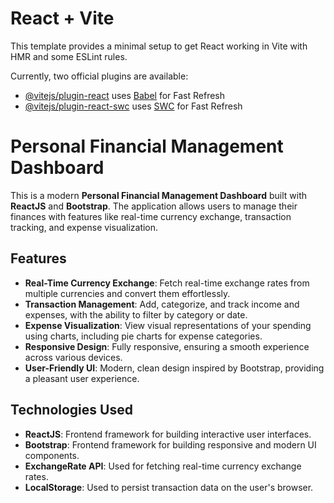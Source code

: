 # React + Vite

This template provides a minimal setup to get React working in Vite with HMR and some ESLint rules.

Currently, two official plugins are available:

- [@vitejs/plugin-react](https://github.com/vitejs/vite-plugin-react/blob/main/packages/plugin-react/README.md) uses [Babel](https://babeljs.io/) for Fast Refresh
- [@vitejs/plugin-react-swc](https://github.com/vitejs/vite-plugin-react-swc) uses [SWC](https://swc.rs/) for Fast Refresh

# Personal Financial Management Dashboard

This is a modern **Personal Financial Management Dashboard** built with **ReactJS** and **Bootstrap**. The application allows users to manage their finances with features like real-time currency exchange, transaction tracking, and expense visualization.

## Features
- **Real-Time Currency Exchange**: Fetch real-time exchange rates from multiple currencies and convert them effortlessly.
- **Transaction Management**: Add, categorize, and track income and expenses, with the ability to filter by category or date.
- **Expense Visualization**: View visual representations of your spending using charts, including pie charts for expense categories.
- **Responsive Design**: Fully responsive, ensuring a smooth experience across various devices.
- **User-Friendly UI**: Modern, clean design inspired by Bootstrap, providing a pleasant user experience.

## Technologies Used
- **ReactJS**: Frontend framework for building interactive user interfaces.
- **Bootstrap**: Frontend framework for building responsive and modern UI components.
- **ExchangeRate API**: Used for fetching real-time currency exchange rates.
- **LocalStorage**: Used to persist transaction data on the user's browser.
